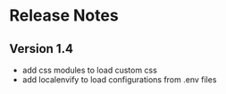 # Release Notes

## Version 1.4

- add css modules to load custom css
- add localenvify to load configurations from .env files
